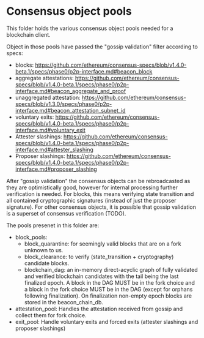# Consensus object pools

This folder holds the various consensus object pools needed for a blockchain client.

Object in those pools have passed the "gossip validation" filter according
to specs:
- blocks: https://github.com/ethereum/consensus-specs/blob/v1.4.0-beta.1/specs/phase0/p2p-interface.md#beacon_block
- aggregate attestations: https://github.com/ethereum/consensus-specs/blob/v1.4.0-beta.1/specs/phase0/p2p-interface.md#beacon_aggregate_and_proof
- unaggregated attestation: https://github.com/ethereum/consensus-specs/blob/v1.3.0/specs/phase0/p2p-interface.md#beacon_attestation_subnet_id
- voluntary exits: https://github.com/ethereum/consensus-specs/blob/v1.4.0-beta.1/specs/phase0/p2p-interface.md#voluntary_exit
- Attester slashings: https://github.com/ethereum/consensus-specs/blob/v1.4.0-beta.1/specs/phase0/p2p-interface.md#attester_slashing
- Proposer slashings: https://github.com/ethereum/consensus-specs/blob/v1.4.0-beta.1/specs/phase0/p2p-interface.md#proposer_slashing

After "gossip validation" the consensus objects can be rebroadcasted as they are optimistically good, however for internal processing further verification is needed.
For blocks, this means verifying state transition and all contained cryptographic signatures (instead of just the proposer signature).
For other consensus objects, it is possible that gossip validation is a superset of consensus verification (TODO).

The pools presenet in this folder are:
- block_pools:
  - block_quarantine: for seemingly valid blocks that are on a fork unknown to us.
  - block_clearance: to verify (state_transition + cryptography) candidate blocks.
  - blockchain_dag: an in-memory direct-acyclic graph of fully validated and verified blockchain candidates with the tail being the last finalized epoch. A block in the DAG MUST be in the fork choice and a block in the fork choice MUST be in the DAG (except for orphans following finalization). On finalization non-empty epoch blocks are stored in the beacon_chain_db.
- attestation_pool:
  Handles the attestation received from gossip and collect them for fork choice.
- exit_pool:
  Handle voluntary exits and forced exits (attester slashings and proposer slashings)
